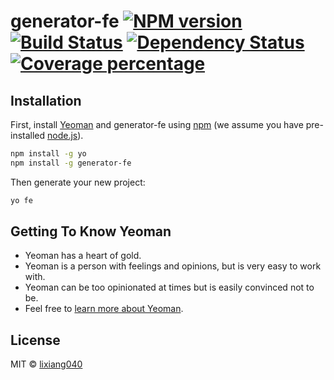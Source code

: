 # generator-fe [![NPM version][npm-image]][npm-url] [![Build Status][travis-image]][travis-url] [![Dependency Status][daviddm-image]][daviddm-url] [![Coverage percentage][coveralls-image]][coveralls-url]
> 

## Installation

First, install [Yeoman](http://yeoman.io) and generator-fe using [npm](https://www.npmjs.com/) (we assume you have pre-installed [node.js](https://nodejs.org/)).

```bash
npm install -g yo
npm install -g generator-fe
```

Then generate your new project:

```bash
yo fe
```

## Getting To Know Yeoman

 * Yeoman has a heart of gold.
 * Yeoman is a person with feelings and opinions, but is very easy to work with.
 * Yeoman can be too opinionated at times but is easily convinced not to be.
 * Feel free to [learn more about Yeoman](http://yeoman.io/).

## License

MIT © [lixiang040]()


[npm-image]: https://badge.fury.io/js/generator-fe.svg
[npm-url]: https://npmjs.org/package/generator-fe
[travis-image]: https://travis-ci.org//generator-fe.svg?branch=master
[travis-url]: https://travis-ci.org//generator-fe
[daviddm-image]: https://david-dm.org//generator-fe.svg?theme=shields.io
[daviddm-url]: https://david-dm.org//generator-fe
[coveralls-image]: https://coveralls.io/repos//generator-fe/badge.svg
[coveralls-url]: https://coveralls.io/r//generator-fe
